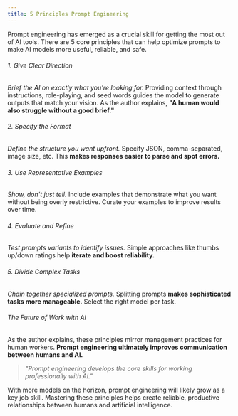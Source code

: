 ```yaml
---
title: 5 Principles Prompt Engineering
---
```

Prompt engineering has emerged as a crucial skill for getting the most out of AI tools. There are 5 core principles that can help optimize prompts to make AI models more useful, reliable, and safe.

###### 1. Give Clear Direction

*Brief the AI on exactly what you're looking for.* Providing context through instructions, role-playing, and seed words guides the model to generate outputs that match your vision. As the author explains, **"A human would also struggle without a good brief."**

###### 2. Specify the Format

*Define the structure you want upfront.* Specify JSON, comma-separated, image size, etc. This **makes responses easier to parse and spot errors.**

###### 3. Use Representative Examples

*Show, don't just tell.* Include examples that demonstrate what you want without being overly restrictive. Curate your examples to improve results over time.

###### 4. Evaluate and Refine

*Test prompts variants to identify issues.* Simple approaches like thumbs up/down ratings help **iterate and boost reliability.** 

###### 5. Divide Complex Tasks

*Chain together specialized prompts.* Splitting prompts **makes sophisticated tasks more manageable.** Select the right model per task.

###### The Future of Work with AI

As the author explains, these principles mirror management practices for human workers. **Prompt engineering ultimately improves communication between humans and AI.**

>*"Prompt engineering develops the core skills for working professionally with AI."*

With more models on the horizon, prompt engineering will likely grow as a key job skill. Mastering these principles helps create reliable, productive relationships between humans and artificial intelligence.
